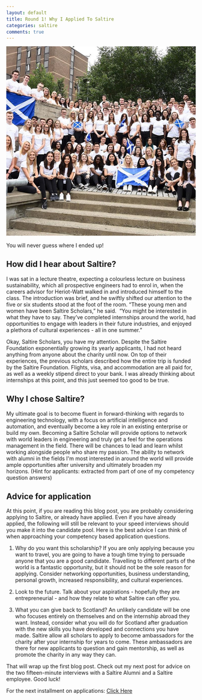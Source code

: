 ```yaml
---
layout: default
title: Round 1! Why I Applied To Saltire
categories: saltire
comments: true
---
```


![SaltireUSA](/images/saltire2.jpg)

You will never guess where I ended up!

## How did I hear about Saltire?

I was sat in a lecture theatre, expecting a colourless lecture on business sustainability, which all prospective engineers had to enrol in, when the careers advisor for Heriot-Watt walked in and introduced himself to the class. The introduction was brief, and he swiftly shifted our attention to the five or six students stood at the foot of the room. “These young men and women have been Saltire Scholars,” he said.  “You might be interested in what they have to say. They’ve completed internships around the world, had opportunities to engage with leaders in their future industries, and enjoyed a plethora of cultural experiences - all in one summer.”

Okay, Saltire Scholars, you have my attention. Despite the Saltire Foundation exponentially growing its yearly applicants, I had not heard anything from anyone about the charity until now. On top of their experiences, the previous scholars described how the entire trip is funded by the Saltire Foundation. Flights, visa, and accommodation are all paid for, as well as a weekly stipend direct to your bank. I was already thinking about internships at this point, and this just seemed too good to be true.

## Why I chose Saltire?

My ultimate goal is to become fluent in forward-thinking with regards to engineering technology, with a focus on artificial intelligence and automation, and eventually become a key role in an existing enterprise or build my own. Becoming a Saltire Scholar will provide options to network with world leaders in engineering and truly get a feel for the operations management in the field. There will be chances to lead and learn whilst working alongside people who share my passion. The ability to network with alumni in the fields I'm most interested in around the world will provide ample opportunities after university and ultimately broaden my horizons. (Hint for applicants: extracted from part of one of my competency question answers)

## Advice for application

At this point, if you are reading this blog post, you are probably considering applying to Saltire, or already have applied. Even if you have already applied, the following will still be relevant to your speed interviews should you make it into the candidate pool. Here is the best advice I can think of when approaching your competency based application questions.

1. Why do you want this scholarship? If you are only applying because you want to travel, you are going to have a tough time trying to persuade anyone that you are a good candidate. Travelling to different parts of the world is a fantastic opportunity, but it should not be the sole reason for applying. Consider networking opportunities, business understanding, personal growth, increased responsibility, and cultural experiences.

2. Look to the future. Talk about your aspirations - hopefully they are entrepreneurial - and how they relate to what Saltire can offer you.

3. What you can give back to Scotland? An unlikely candidate will be one who focuses entirely on themselves and on the internship abroad they want. Instead, consider what you will do for Scotland after graduation with the new skills you have developed and connections you have made. Saltire allow all scholars to apply to become ambassadors for the charity after your internship for years to come. These ambassadors are there for new applicants to question and gain mentorship, as well as promote the charity in any way they can.


That will wrap up the first blog post. Check out my next post for advice on the two fifteen-minute interviews with a Saltire Alumni and a Saltire employee. Good luck!

For the next installment on applications: [Click Here](2018-6-3-Saltire2.md)
